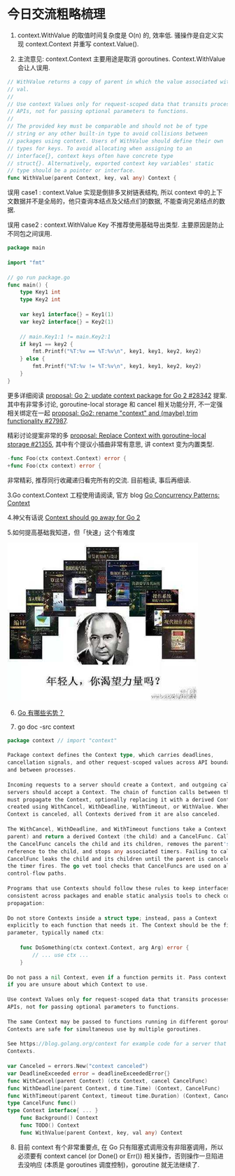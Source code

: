 # 今日交流粗略梳理

1. context.WithValue 的取值时间复杂度是 O(n) 的, 效率低. 骚操作是自定义实现 context.Context 并重写 context.Value().

2. 主流意见: context.Context 主要用途是取消 goroutines. Context.WithValue 会让人误用.

```GO
// WithValue returns a copy of parent in which the value associated with key is
// val.
//
// Use context Values only for request-scoped data that transits processes and
// APIs, not for passing optional parameters to functions.
//
// The provided key must be comparable and should not be of type
// string or any other built-in type to avoid collisions between
// packages using context. Users of WithValue should define their own
// types for keys. To avoid allocating when assigning to an
// interface{}, context keys often have concrete type
// struct{}. Alternatively, exported context key variables' static
// type should be a pointer or interface.
func WithValue(parent Context, key, val any) Context {
```

误用 case1 : context.Value 实现是倒排多叉树链表结构, 所以 context 中的上下文数据并不是全局的，他只查询本结点及父结点们的数据, 不能查询兄弟结点的数据.

误用 case2 : context.WithValue Key 不推荐使用基础导出类型. 主要原因是防止不同包之间误用.

```GO
package main

import "fmt"

// go run package.go
func main() {
	type Key1 int
	type Key2 int

	var key1 interface{} = Key1(1)
	var key2 interface{} = Key2(1)

	// main.Key1:1 != main.Key2:1
	if key1 == key2 {
		fmt.Printf("%T:%v == %T:%v\n", key1, key1, key2, key2)
	} else {
		fmt.Printf("%T:%v != %T:%v\n", key1, key1, key2, key2)
	}
}

```

更多详细阅读 [proposal: Go 2: update context package for Go 2 #28342](https://github.com/golang/go/issues/28342) 提案. 其中有非常多讨论, goroutine-local storage 和 cancel 相关功能分开, 不一定强相关绑定在一起 [proposal: Go2: rename "context" and (maybe) trim functionality #27987](https://github.com/golang/go/issues/27987). 

精彩讨论提案非常的多 [proposal: Replace Context with goroutine-local storage #21355](https://github.com/golang/go/issues/21355#issuecomment-324816938), 其中有个提议小插曲非常有意思, 讲 context 变为内置类型.

```GO
-func Foo(ctx context.Context) error {
+func Foo(ctx context) error {
```
非常精彩, 推荐同行收藏递归看完所有的交流. 目前粗读, 事后再细读.

3.Go context.Context 工程使用请阅读, 官方 blog [Go Concurrency Patterns: Context](https://go.dev/blog/context#TOC_3.2.)

4.神父有话说 [Context should go away for Go 2](https://faiface.github.io/post/context-should-go-away-go2/)

5.如何提高基础我知道，但「快速」这个有难度

![年轻人, 你渴望力量吗?](v2-ea347d702eef0afb7dafd75d214d46f7_r.jpg)

6. [Go 有哪些劣势？](https://www.zhihu.com/question/300163211/answers/updated)

7. go doc -src context

```GO
package context // import "context"

Package context defines the Context type, which carries deadlines,
cancellation signals, and other request-scoped values across API boundaries
and between processes.

Incoming requests to a server should create a Context, and outgoing calls to
servers should accept a Context. The chain of function calls between them
must propagate the Context, optionally replacing it with a derived Context
created using WithCancel, WithDeadline, WithTimeout, or WithValue. When a
Context is canceled, all Contexts derived from it are also canceled.

The WithCancel, WithDeadline, and WithTimeout functions take a Context (the
parent) and return a derived Context (the child) and a CancelFunc. Calling
the CancelFunc cancels the child and its children, removes the parent's
reference to the child, and stops any associated timers. Failing to call the
CancelFunc leaks the child and its children until the parent is canceled or
the timer fires. The go vet tool checks that CancelFuncs are used on all
control-flow paths.

Programs that use Contexts should follow these rules to keep interfaces
consistent across packages and enable static analysis tools to check context
propagation:

Do not store Contexts inside a struct type; instead, pass a Context
explicitly to each function that needs it. The Context should be the first
parameter, typically named ctx:

    func DoSomething(ctx context.Context, arg Arg) error {
        // ... use ctx ...
    }

Do not pass a nil Context, even if a function permits it. Pass context.TODO
if you are unsure about which Context to use.

Use context Values only for request-scoped data that transits processes and
APIs, not for passing optional parameters to functions.

The same Context may be passed to functions running in different goroutines;
Contexts are safe for simultaneous use by multiple goroutines.

See https://blog.golang.org/context for example code for a server that uses
Contexts.

var Canceled = errors.New("context canceled")
var DeadlineExceeded error = deadlineExceededError{}
func WithCancel(parent Context) (ctx Context, cancel CancelFunc)
func WithDeadline(parent Context, d time.Time) (Context, CancelFunc)
func WithTimeout(parent Context, timeout time.Duration) (Context, CancelFunc)
type CancelFunc func()
type Context interface{ ... }
    func Background() Context
    func TODO() Context
    func WithValue(parent Context, key, val any) Context
```

8. 目前 context 有个非常重要点, 在 Go 只有阻塞式调用没有非阻塞调用，所以必须要有 context cancel (or Done() or Err()) 相关操作，否则操作一旦陷进去没响应 (本质是 goroutines 调度控制)，goroutine 就无法继续了.
